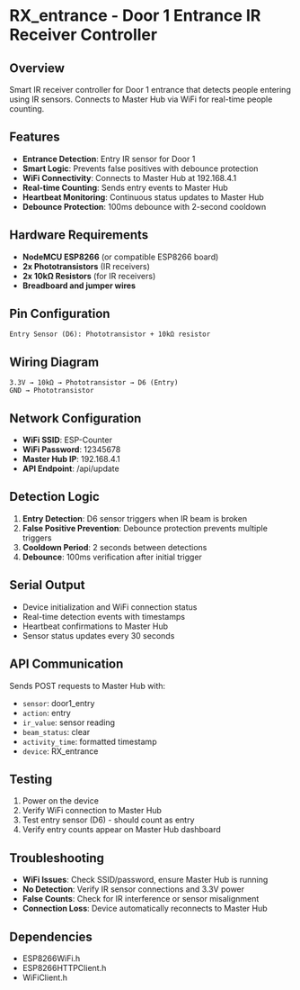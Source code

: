 # RX_entrance - Door 1 Entrance IR Receiver Controller

## Overview
Smart IR receiver controller for Door 1 entrance that detects people entering using IR sensors. Connects to Master Hub via WiFi for real-time people counting.

## Features
- **Entrance Detection**: Entry IR sensor for Door 1
- **Smart Logic**: Prevents false positives with debounce protection
- **WiFi Connectivity**: Connects to Master Hub at 192.168.4.1
- **Real-time Counting**: Sends entry events to Master Hub
- **Heartbeat Monitoring**: Continuous status updates to Master Hub
- **Debounce Protection**: 100ms debounce with 2-second cooldown

## Hardware Requirements
- **NodeMCU ESP8266** (or compatible ESP8266 board)
- **2x Phototransistors** (IR receivers)
- **2x 10kΩ Resistors** (for IR receivers)
- **Breadboard and jumper wires**

## Pin Configuration
```
Entry Sensor (D6): Phototransistor + 10kΩ resistor
```

## Wiring Diagram
```
3.3V → 10kΩ → Phototransistor → D6 (Entry)
GND → Phototransistor
```

## Network Configuration
- **WiFi SSID**: ESP-Counter
- **WiFi Password**: 12345678
- **Master Hub IP**: 192.168.4.1
- **API Endpoint**: /api/update

## Detection Logic
1. **Entry Detection**: D6 sensor triggers when IR beam is broken
2. **False Positive Prevention**: Debounce protection prevents multiple triggers
3. **Cooldown Period**: 2 seconds between detections
4. **Debounce**: 100ms verification after initial trigger

## Serial Output
- Device initialization and WiFi connection status
- Real-time detection events with timestamps
- Heartbeat confirmations to Master Hub
- Sensor status updates every 30 seconds

## API Communication
Sends POST requests to Master Hub with:
- `sensor`: door1_entry
- `action`: entry
- `ir_value`: sensor reading
- `beam_status`: clear
- `activity_time`: formatted timestamp
- `device`: RX_entrance

## Testing
1. Power on the device
2. Verify WiFi connection to Master Hub
3. Test entry sensor (D6) - should count as entry
4. Verify entry counts appear on Master Hub dashboard

## Troubleshooting
- **WiFi Issues**: Check SSID/password, ensure Master Hub is running
- **No Detection**: Verify IR sensor connections and 3.3V power
- **False Counts**: Check for IR interference or sensor misalignment
- **Connection Loss**: Device automatically reconnects to Master Hub

## Dependencies
- ESP8266WiFi.h
- ESP8266HTTPClient.h
- WiFiClient.h 
